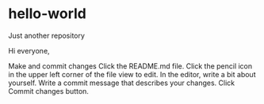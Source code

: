 # hello-world
Just another repository

Hi everyone,

Make and commit changes
Click the README.md file.
Click the  pencil icon in the upper left corner of the file view to edit.
In the editor, write a bit about yourself.
Write a commit message that describes your changes.
Click Commit changes button.
